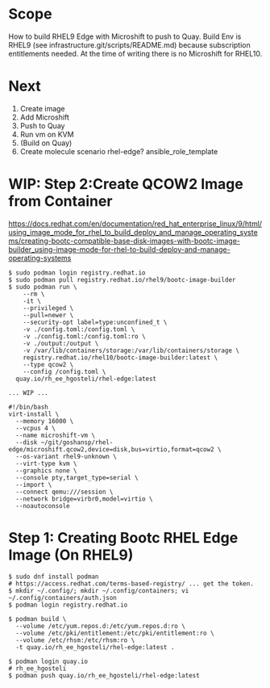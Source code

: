 # Scope
How to build RHEL9 Edge with Microshift to push to Quay. Build Env is RHEL9 (see infrastructure.git/scripts/README.md) because subscription entitlements needed. At the time of writing there is no Microshift for RHEL10.

# Next
1. Create image
1. Add Microshift
1. Push to Quay
1. Run vm on KVM
1. (Build on Quay)
1. Create molecule scenario rhel-edge? ansible_role_template


# WIP: Step 2:Create QCOW2 Image from Container
https://docs.redhat.com/en/documentation/red_hat_enterprise_linux/9/html/using_image_mode_for_rhel_to_build_deploy_and_manage_operating_systems/creating-bootc-compatible-base-disk-images-with-bootc-image-builder_using-image-mode-for-rhel-to-build-deploy-and-manage-operating-systems
```
$ sudo podman login registry.redhat.io
$ sudo podman pull registry.redhat.io/rhel9/bootc-image-builder
$ sudo podman run \
    --rm \
    -it \
    --privileged \
    --pull=newer \
    --security-opt label=type:unconfined_t \
    -v ./config.toml:/config.toml \
    -v ./config.toml:/config.toml:ro \
    -v ./output:/output \
    -v /var/lib/containers/storage:/var/lib/containers/storage \
    registry.redhat.io/rhel10/bootc-image-builder:latest \
    --type qcow2 \
    --config /config.toml \
  quay.io/rh_ee_hgosteli/rhel-edge:latest

... WIP ...

#!/bin/bash
virt-install \
  --memory 16000 \
  --vcpus 4 \
  --name microshift-vm \
  --disk ~/git/goshansp/rhel-edge/microshift.qcow2,device=disk,bus=virtio,format=qcow2 \
  --os-variant rhel9-unknown \
  --virt-type kvm \
  --graphics none \
  --console pty,target_type=serial \
  --import \
  --connect qemu:///session \
  --network bridge=virbr0,model=virtio \
  --noautoconsole
```


# Step 1: Creating Bootc RHEL Edge Image (On RHEL9)
```
$ sudo dnf install podman
# https://access.redhat.com/terms-based-registry/ ... get the token.
$ mkdir ~/.config/; mkdir ~/.config/containers; vi ~/.config/containers/auth.json
$ podman login registry.redhat.io

$ podman build \
  --volume /etc/yum.repos.d:/etc/yum.repos.d:ro \
  --volume /etc/pki/entitlement:/etc/pki/entitlement:ro \
  --volume /etc/rhsm:/etc/rhsm:ro \
  -t quay.io/rh_ee_hgosteli/rhel-edge:latest .

$ podman login quay.io
# rh_ee_hgosteli
$ podman push quay.io/rh_ee_hgosteli/rhel-edge:latest
```
